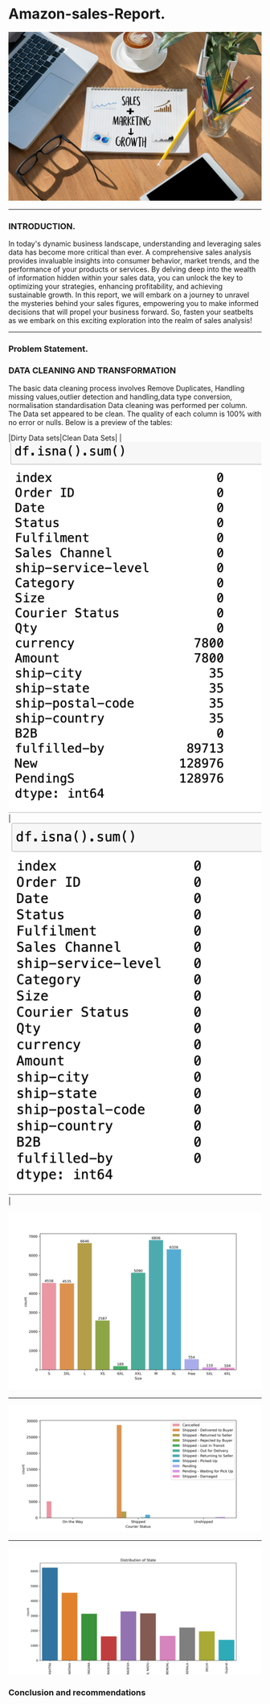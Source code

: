 # Amazon-sales-Report.
![](Salesandmarketing.jpg)

---

### INTRODUCTION.
In today's dynamic business landscape, understanding and leveraging sales data has become more critical than ever. A comprehensive sales analysis provides invaluable insights into consumer behavior, market trends, and the performance of your products or services. By delving deep into the wealth of information hidden within your sales data, you can unlock the key to optimizing your strategies, enhancing profitability, and achieving sustainable growth. In this report, we will embark on a journey to unravel the mysteries behind your sales figures, empowering you to make informed decisions that will propel your business forward. So, fasten your seatbelts as we embark on this exciting exploration into the realm of sales analysis!

---

### Problem Statement.



### DATA CLEANING AND TRANSFORMATION
The basic data cleaning process involves Remove Duplicates, Handling missing values,outlier detection and handling,data type conversion, normalisation standardisation Data cleaning was performed per column. The Data set appeared to be clean. The quality of each column is 100% with no error or nulls. Below is a preview of the tables:

|Dirty Data sets|Clean Data Sets| 
|![](dirtydataset.png)|![](cleandataset.png)|


      



![](amazonsales.png)

---
![](amazonshippingstatus.png)

---


![](top10Statewiththehighestsales.png)

### Conclusion and recommendations



